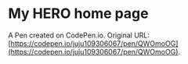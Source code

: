 # My HERO home page

A Pen created on CodePen.io. Original URL: [https://codepen.io/juju109306067/pen/QWOmoOG](https://codepen.io/juju109306067/pen/QWOmoOG).


